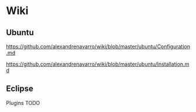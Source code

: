 Wiki
====

Ubuntu
------
https://github.com/alexandrenavarro/wiki/blob/master/ubuntu/Configuration.md

https://github.com/alexandrenavarro/wiki/blob/master/ubuntu/Installation.md


Eclipse
-------
Plugins TODO
